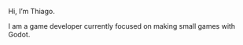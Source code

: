 Hi, I’m Thiago.

I am a game developer currently focused on making small games with Godot.

<!---
auxterlibre/auxterlibre is a ✨ special ✨ repository because its `README.md` (this file) appears on your GitHub profile.
You can click the Preview link to take a look at your changes.
--->
